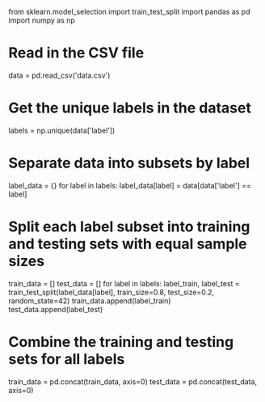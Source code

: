 from sklearn.model_selection import train_test_split
import pandas as pd
import numpy as np

# Read in the CSV file
data = pd.read_csv('data.csv')

# Get the unique labels in the dataset
labels = np.unique(data['label'])

# Separate data into subsets by label
label_data = {}
for label in labels:
    label_data[label] = data[data['label'] == label]

# Split each label subset into training and testing sets with equal sample sizes
train_data = []
test_data = []
for label in labels:
    label_train, label_test = train_test_split(label_data[label], train_size=0.8, test_size=0.2, random_state=42)
    train_data.append(label_train)
    test_data.append(label_test)

# Combine the training and testing sets for all labels
train_data = pd.concat(train_data, axis=0)
test_data = pd.concat(test_data, axis=0)
